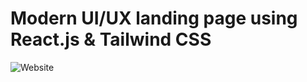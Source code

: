 # Modern UI/UX landing page using React.js & Tailwind CSS

![Website](https://i.ibb.co/BK1Hn0x/Screenshot-2022-08-08-at-4-05-48-PM.png)
